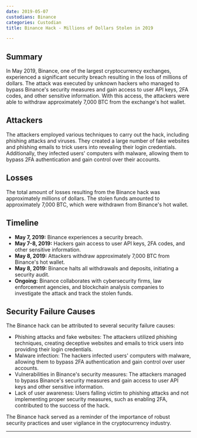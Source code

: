 ```yaml
---
date: 2019-05-07
custodians: Binance
categories: Custodian
title: Binance Hack - Millions of Dollars Stolen in 2019

---
```


## Summary

In May 2019, Binance, one of the largest cryptocurrency exchanges, experienced a significant security breach resulting in the loss of millions of dollars. The attack was executed by unknown hackers who managed to bypass Binance's security measures and gain access to user API keys, 2FA codes, and other sensitive information. With this access, the attackers were able to withdraw approximately 7,000 BTC from the exchange's hot wallet.

## Attackers

The attackers employed various techniques to carry out the hack, including phishing attacks and viruses. They created a large number of fake websites and phishing emails to trick users into revealing their login credentials. Additionally, they infected users' computers with malware, allowing them to bypass 2FA authentication and gain control over their accounts.

## Losses

The total amount of losses resulting from the Binance hack was approximately millions of dollars. The stolen funds amounted to approximately 7,000 BTC, which were withdrawn from Binance's hot wallet.

## Timeline

- **May 7, 2019:** Binance experiences a security breach.
- **May 7-8, 2019:** Hackers gain access to user API keys, 2FA codes, and other sensitive information.
- **May 8, 2019:** Attackers withdraw approximately 7,000 BTC from Binance's hot wallet.
- **May 8, 2019:** Binance halts all withdrawals and deposits, initiating a security audit.
- **Ongoing:** Binance collaborates with cybersecurity firms, law enforcement agencies, and blockchain analysis companies to investigate the attack and track the stolen funds.

## Security Failure Causes

The Binance hack can be attributed to several security failure causes:

- Phishing attacks and fake websites: The attackers utilized phishing techniques, creating deceptive websites and emails to trick users into providing their login credentials.
- Malware infection: The hackers infected users' computers with malware, allowing them to bypass 2FA authentication and gain control over user accounts.
- Vulnerabilities in Binance's security measures: The attackers managed to bypass Binance's security measures and gain access to user API keys and other sensitive information.
- Lack of user awareness: Users falling victim to phishing attacks and not implementing proper security measures, such as enabling 2FA, contributed to the success of the hack.

The Binance hack served as a reminder of the importance of robust security practices and user vigilance in the cryptocurrency industry.

---

